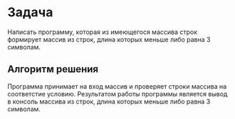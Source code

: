 # Задача

Написать программу, которая из имеющегося массива строк формирует массив из строк, длина которых меньше либо равна 3 символам.

## Алгоритм решения

Программа принимает на вход массив и проверяет строки массива на соответстие условию.
Результатом работы программы является вывод в консоль массива из строк, длина которых меньше либо равна 3 символам.